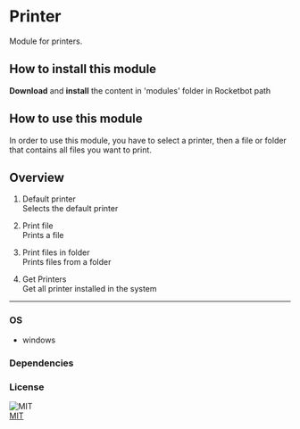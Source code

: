 



# Printer
  
Module for printers.  

## How to install this module
  
__Download__ and __install__ the content in 'modules' folder in Rocketbot path  


## How to use this module
In order to use this module, you have to select a printer, then a file or folder that contains
 all files you want to print.


## Overview


1. Default printer  
Selects the default printer

2. Print file  
Prints a file

3. Print files in folder  
Prints files from a folder

4. Get Printers  
Get all printer installed in the system  




----
### OS

- windows

### Dependencies

### License
  
![MIT](https://camo.githubusercontent.com/107590fac8cbd65071396bb4d04040f76cde5bde/687474703a2f2f696d672e736869656c64732e696f2f3a6c6963656e73652d6d69742d626c75652e7376673f7374796c653d666c61742d737175617265)  
[MIT](http://opensource.org/licenses/mit-license.ph)